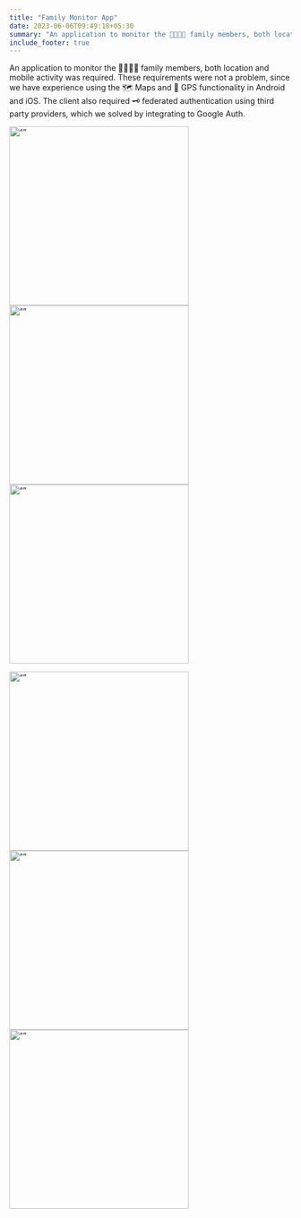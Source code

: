 ```yaml
---
title: "Family Monitor App"
date: 2023-06-06T09:49:18+05:30
summary: "An application to monitor the 👨‍👩‍👧‍👦 family members, both location and mobile activity ..."
include_footer: true
---
```


An application to monitor the 👨‍👩‍👧‍👦 family members, both location and mobile activity was required. These requirements were not a problem, since we have experience using the 🗺️ Maps and 📌 GPS functionality in Android and iOS. The client also required 🗝️ federated authentication using third party providers, which we solved by integrating to Google Auth.

<img src="https://i.imgur.com/H79GC79.jpg" alt= “” width="320">   <img src="https://i.imgur.com/yJi5bv4.jpg" alt= “” width="320">   <img src="https://i.imgur.com/LKjc0Nu.jpg" alt= “” width="320">

<img src="https://i.imgur.com/3aNSp4M.jpg" alt= “” width="320">   <img src="https://i.imgur.com/ud0rJVF.jpg" alt= “” width="320">   <img src="https://i.imgur.com/IKWSf48.jpg" alt= “” width="320">

